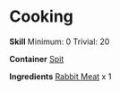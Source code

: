 <!-- TITLE: Baked Rabbit -->
<!-- SUBTITLE: Healthier than the alternatives -->

# Cooking
**Skill**
Minimum: 0
Trivial: 20

**Container**
[Spit](spit)

**Ingredients**
[Rabbit Meat](rabbit-meat) x 1